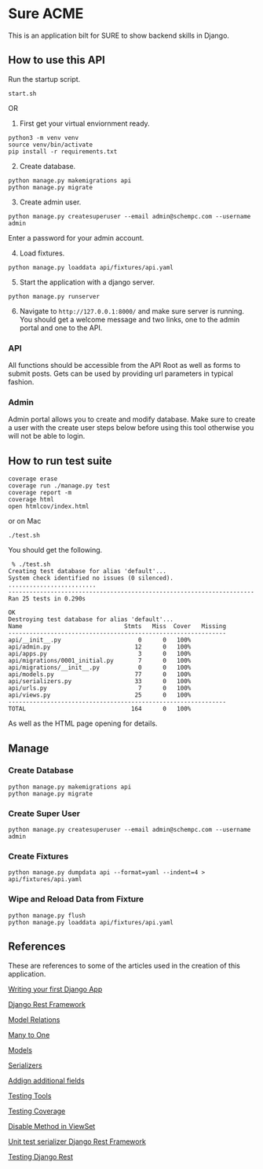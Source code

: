 # Sure ACME

This is an application bilt for SURE to show backend skills in Django.

## How to use this API

Run the startup script.
```shell script
start.sh
```

OR

1) First get your virtual enviornment ready.

```shell script
python3 -m venv venv
source venv/bin/activate
pip install -r requirements.txt
```

2) Create database.

```shell script
python manage.py makemigrations api
python manage.py migrate
```

3) Create admin user.

```shell script
python manage.py createsuperuser --email admin@schempc.com --username admin
```

Enter a password for your admin account.

4) Load fixtures.

```shell script
python manage.py loaddata api/fixtures/api.yaml
```

5) Start the application with a django server.
```shell script
python manage.py runserver
```
6) Navigate to `http://127.0.0.1:8000/` and make sure server is running.  You should get a welcome message and two
links, one to the admin portal and one to the API.


### API

All functions should be accessible from the API Root as well as forms to submit posts.  Gets can be used by providing 
url parameters in typical fashion.

### Admin

Admin portal allows you to create and modify database.  Make sure to create a user with the create user steps below 
before using this tool otherwise you will not be able to login.


## How to run test suite

```shell script
coverage erase
coverage run ./manage.py test
coverage report -m
coverage html
open htmlcov/index.html

```

or on Mac

```shell script
./test.sh
```

You should get the following.

```shell script
 % ./test.sh
Creating test database for alias 'default'...
System check identified no issues (0 silenced).
.........................
----------------------------------------------------------------------
Ran 25 tests in 0.290s

OK
Destroying test database for alias 'default'...
Name                             Stmts   Miss  Cover   Missing
--------------------------------------------------------------
api/__init__.py                      0      0   100%
api/admin.py                        12      0   100%
api/apps.py                          3      0   100%
api/migrations/0001_initial.py       7      0   100%
api/migrations/__init__.py           0      0   100%
api/models.py                       77      0   100%
api/serializers.py                  33      0   100%
api/urls.py                          7      0   100%
api/views.py                        25      0   100%
--------------------------------------------------------------
TOTAL                              164      0   100%
```

As well as the HTML page opening for details.

## Manage

### Create Database

```shell script
python manage.py makemigrations api
python manage.py migrate
``` 

### Create Super User

```shell script
python manage.py createsuperuser --email admin@schempc.com --username admin
```

### Create Fixtures

```shell script
python manage.py dumpdata api --format=yaml --indent=4 > api/fixtures/api.yaml
```

### Wipe and Reload Data from Fixture

```shell script
python manage.py flush 
python manage.py loaddata api/fixtures/api.yaml
```

## References

These are references to some of the articles used in the creation of this application. 

[Writing your first Django App](https://docs.djangoproject.com/en/3.1/intro/tutorial01/)

[Django Rest Framework](https://stackoverflow.com/questions/22958058/how-to-change-field-name-in-django-rest-framework)

[Model Relations](https://www.django-rest-framework.org/api-guide/relations/)

[Many to One](https://docs.djangoproject.com/en/3.1/topics/db/examples/many_to_one/)

[Models](https://docs.djangoproject.com/en/dev/topics/db/models/)

[Serializers](https://www.django-rest-framework.org/api-guide/serializers/)

[Addign additional fields](https://stackoverflow.com/questions/18396547/django-rest-framework-adding-additional-field-to-modelserializer)

[Testing Tools](https://docs.djangoproject.com/en/3.1/topics/testing/tools/)

[Testing Coverage](https://django-testing-docs.readthedocs.io/en/latest/coverage.html)

[Disable Method in ViewSet](https://stackoverflow.com/questions/23639113/disable-a-method-in-a-viewset-django-rest-framework)

[Unit test serializer Django Rest Framework](https://stackoverflow.com/questions/61350340/unit-test-serializer-django-rest-framework)

[Testing Django Rest](https://www.django-rest-framework.org/api-guide/testing/)